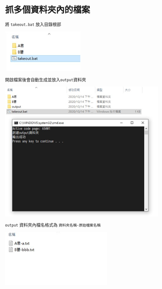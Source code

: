 # 抓多個資料夾內的檔案
將 `takeout.bat` 放入目錄根部

![image](https://github.com/nakooro/takeout-inside-files/blob/main/tutorial-1.jpg)

開啟檔案後會自動生成並放入`output`資料夾

![image](https://github.com/nakooro/takeout-inside-files/blob/main/tutorial-2.jpg)

`output` 資料夾內檔名格式為 `資料夾名稱-原始檔案名稱`

![image](https://github.com/nakooro/takeout-inside-files/blob/main/tutorial-3.jpg)

